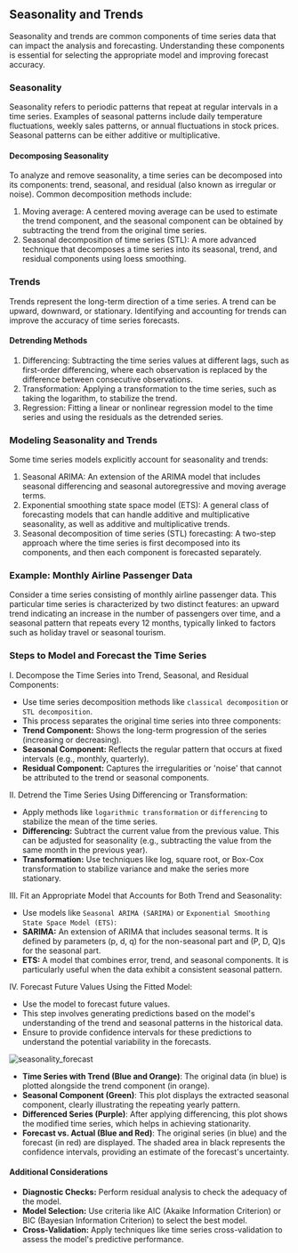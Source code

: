 ## Seasonality and Trends

Seasonality and trends are common components of time series data that can impact the analysis and forecasting. Understanding these components is essential for selecting the appropriate model and improving forecast accuracy.

### Seasonality

Seasonality refers to periodic patterns that repeat at regular intervals in a time series. Examples of seasonal patterns include daily temperature fluctuations, weekly sales patterns, or annual fluctuations in stock prices. Seasonal patterns can be either additive or multiplicative.

#### Decomposing Seasonality

To analyze and remove seasonality, a time series can be decomposed into its components: trend, seasonal, and residual (also known as irregular or noise). Common decomposition methods include:

1. Moving average: A centered moving average can be used to estimate the trend component, and the seasonal component can be obtained by subtracting the trend from the original time series.
2. Seasonal decomposition of time series (STL): A more advanced technique that decomposes a time series into its seasonal, trend, and residual components using loess smoothing.

### Trends

Trends represent the long-term direction of a time series. A trend can be upward, downward, or stationary. Identifying and accounting for trends can improve the accuracy of time series forecasts.

#### Detrending Methods

1. Differencing: Subtracting the time series values at different lags, such as first-order differencing, where each observation is replaced by the difference between consecutive observations.
2. Transformation: Applying a transformation to the time series, such as taking the logarithm, to stabilize the trend.
3. Regression: Fitting a linear or nonlinear regression model to the time series and using the residuals as the detrended series.

### Modeling Seasonality and Trends

Some time series models explicitly account for seasonality and trends:

1. Seasonal ARIMA: An extension of the ARIMA model that includes seasonal differencing and seasonal autoregressive and moving average terms.
2. Exponential smoothing state space model (ETS): A general class of forecasting models that can handle additive and multiplicative seasonality, as well as additive and multiplicative trends.
3. Seasonal decomposition of time series (STL) forecasting: A two-step approach where the time series is first decomposed into its components, and then each component is forecasted separately.

### Example: Monthly Airline Passenger Data

Consider a time series consisting of monthly airline passenger data. This particular time series is characterized by two distinct features: an upward trend indicating an increase in the number of passengers over time, and a seasonal pattern that repeats every 12 months, typically linked to factors such as holiday travel or seasonal tourism.

### Steps to Model and Forecast the Time Series

I. Decompose the Time Series into Trend, Seasonal, and Residual Components:

- Use time series decomposition methods like `classical decomposition` or `STL decomposition`.
- This process separates the original time series into three components:
- **Trend Component:** Shows the long-term progression of the series (increasing or decreasing).
- **Seasonal Component:** Reflects the regular pattern that occurs at fixed intervals (e.g., monthly, quarterly).
- **Residual Component:** Captures the irregularities or 'noise' that cannot be attributed to the trend or seasonal components.

II. Detrend the Time Series Using Differencing or Transformation:

- Apply methods like `logarithmic transformation` or `differencing` to stabilize the mean of the time series.
- **Differencing:** Subtract the current value from the previous value. This can be adjusted for seasonality (e.g., subtracting the value from the same month in the previous year).
- **Transformation:** Use techniques like log, square root, or Box-Cox transformation to stabilize variance and make the series more stationary.

III. Fit an Appropriate Model that Accounts for Both Trend and Seasonality:

- Use models like `Seasonal ARIMA (SARIMA)` or `Exponential Smoothing State Space Model (ETS)`:
- **SARIMA:** An extension of ARIMA that includes seasonal terms. It is defined by parameters (p, d, q) for the non-seasonal part and (P, D, Q)s for the seasonal part.
- **ETS:** A model that combines error, trend, and seasonal components. It is particularly useful when the data exhibit a consistent seasonal pattern.

IV. Forecast Future Values Using the Fitted Model:

- Use the model to forecast future values.
- This step involves generating predictions based on the model's understanding of the trend and seasonal patterns in the historical data.
- Ensure to provide confidence intervals for these predictions to understand the potential variability in the forecasts.

![seasonality_forecast](https://github.com/djeada/Statistics-Notes/assets/37275728/218ec3bc-81a7-492e-a69b-3bf3d97ba8de)

- **Time Series with Trend (Blue and Orange)**: The original data (in blue) is plotted alongside the trend component (in orange).
- **Seasonal Component (Green)**: This plot displays the extracted seasonal component, clearly illustrating the repeating yearly pattern.
- **Differenced Series (Purple)**: After applying differencing, this plot shows the modified time series, which helps in achieving stationarity.
- **Forecast vs. Actual (Blue and Red)**: The original series (in blue) and the forecast (in red) are displayed. The shaded area in black represents the confidence intervals, providing an estimate of the forecast's uncertainty.

#### Additional Considerations

- **Diagnostic Checks:** Perform residual analysis to check the adequacy of the model.
- **Model Selection:** Use criteria like AIC (Akaike Information Criterion) or BIC (Bayesian Information Criterion) to select the best model.
- **Cross-Validation:** Apply techniques like time series cross-validation to assess the model's predictive performance.
